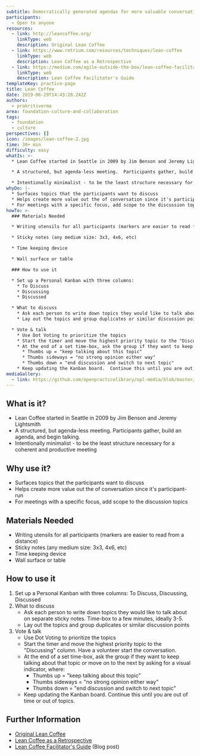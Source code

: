 ```yaml
---
subtitle: Democratically generated agendas for more valuable conversations
participants:
  - Open to anyone
resources:
  - link: http://leancoffee.org/
    linkType: web
    description: Original Lean Coffee
  - link: https://www.retrium.com/resources/techniques/lean-coffee
    linkType: web
    description: Lean Coffee as a Retrospective
  - link: https://medium.com/agile-outside-the-box/lean-coffee-facilitator-s-guide-d79d9f13d0a9
    linkType: web
    description: Lean Coffee Facilitator's Guide
templateKey: practice-page
title: Lean Coffee
date: 2019-06-29T14:43:28.242Z
authors:
  - prakritiverma
area: foundation-culture-and-collaboration
tags:
  - foundation
  - culture
perspectives: []
icon: /images/lean-coffee-2.jpg
time: 30+ min
difficulty: easy
whatIs: >-
  * Lean Coffee started in Seattle in 2009 by Jim Benson and Jeremy Lightsmith

  * A structured, but agenda-less meeting.  Participants gather, build an agenda, and begin talking.

  * Intentionally minimalist - to be the least structure necessary for a coherent and productive meeting
whyDo: |-
  * Surfaces topics that the participants want to discuss
  * Helps create more value out the of conversation since it's participant-run
  * For meetings with a specific focus, add scope to the discussion topics
howTo: >-
  ### Materials Needed

  * Writing utensils for all participants (markers are easier to read from a distance)

  * Sticky notes (any medium size: 3x3, 4x6, etc)

  * Time keeping device

  * Wall surface or table

  ### How to use it

  * Set up a Personal Kanban with three columns:
    * To Discuss
    * Discussing
    * Discussed

  * What to discuss
    * Ask each person to write down topics they would like to talk about on separate sticky notes.  Time-box to a few minutes, ideally 3-5.
    * Lay out the topics and group duplicates or similar discussion points

  * Vote & talk
    * Use Dot Voting to prioritize the topics
    * Start the timer and move the highest priority topic to the "Discussing" column.  Have a volunteer start the conversation.
    * At the end of a set time-box, ask the group if they want to keep talking about that topic or move on to the next by asking for a visual indicator, where:
      * Thumbs up = "keep talking about this topic"
      * Thumbs sideways = "no strong opinion either way"
      * Thumbs down = "end discussion and switch to next topic"
    * Keep updating the Kanban board.  Continue this until you are out of time or out of topics.
mediaGallery:
  - link: https://github.com/openpracticelibrary/opl-media/blob/master/images/lean-coffee-2.jpg?raw=true
---
```

## What is it?

* Lean Coffee started in Seattle in 2009 by Jim Benson and Jeremy Lightsmith
* A structured, but agenda-less meeting.  Participants gather, build an agenda, and begin talking.
* Intentionally minimalist - to be the least structure necessary for a coherent and productive meeting

## Why use it?

* Surfaces topics that the participants want to discuss
* Helps create more value out the of conversation since it's participant-run
* For meetings with a specific focus, add scope to the discussion topics

## Materials Needed

* Writing utensils for all participants (markers are easier to read from a distance)
* Sticky notes (any medium size: 3x3, 4x6, etc)
* Time keeping device
* Wall surface or table

## How to use it

1. Set up a Personal Kanban with three columns: To Discuss, Discussing, Discussed
2. What to discuss
   * Ask each person to write down topics they would like to talk about on separate sticky notes.  Time-box to a few minutes, ideally 3-5.
   * Lay out the topics and group duplicates or similar discussion points
3. Vote & talk
   * Use Dot Voting to prioritize the topics
   * Start the timer and move the highest priority topic to the "Discussing" column.  Have a volunteer start the conversation.
   * At the end of a set time-box, ask the group if they want to keep talking about that topic or move on to the next by asking for a visual indicator, where:
     * Thumbs up = "keep talking about this topic"
     * Thumbs sideways = "no strong opinion either way"
     * Thumbs down = "end discussion and switch to next topic"
   * Keep updating the Kanban board.  Continue this until you are out of time or out of topics.

## Further Information

* [Original Lean Coffee](http://leancoffee.org/)
* [Lean Coffee as a Retrospective](https://www.retrium.com/resources/techniques/lean-coffee)
* [Lean Coffee Facilitator's Guide](https://medium.com/agile-outside-the-box/lean-coffee-facilitator-s-guide-d79d9f13d0a9) (Blog post)
